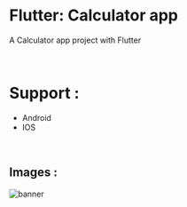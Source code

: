 # Flutter: Calculator app

A Calculator app project with Flutter

<br/>

# Support :
- Android
- IOS

<br/>

## Images :
![banner](https://github.com/BardiaKhd/calculator_app/assets/138980378/36f8003f-08d5-43ad-807d-51a5b4597c8a)
